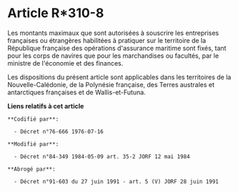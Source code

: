 # Article R*310-8

Les montants maximaux que sont autorisées à souscrire les entreprises françaises ou étrangères habilitées à pratiquer sur le
territoire de la République française des opérations d'assurance maritime sont fixés, tant pour les corps de navires que pour
les marchandises ou facultés, par le ministre de l'économie et des finances.

Les dispositions du présent article sont applicables dans les territoires de la Nouvelle-Calédonie, de la Polynésie
française, des Terres australes et antarctiques françaises et de Wallis-et-Futuna.

**Liens relatifs à cet article**

	**Codifié par**:

	  - Décret n°76-666 1976-07-16

	**Modifié par**:

	  - Décret n°84-349 1984-05-09 art. 35-2 JORF 12 mai 1984

	**Abrogé par**:

	  - Décret n°91-603 du 27 juin 1991 - art. 5 (V) JORF 28 juin 1991

